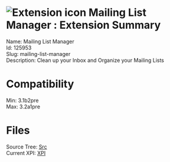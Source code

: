 # ![Extension icon](https://addons.thunderbird.net/static/img/addon-icons/default-64.png) Mailing List Manager : Extension Summary

Name: Mailing List Manager  
Id: 125953  
Slug: mailing-list-manager  
Description: Clean up your Inbox and Organize your Mailing Lists
  

# Compatibility
Min: 3.1b2pre  
Max: 3.2a1pre  

# Files

Source Tree: [Src](C:/Dev/Thunderbird/ThunderKdB/xall/xOther/125953-mailing-list-manager/src)  
Current XPI: [XPI](C:/Dev/Thunderbird/ThunderKdB/xall/xOther/125953-mailing-list-manager/xpi)  



